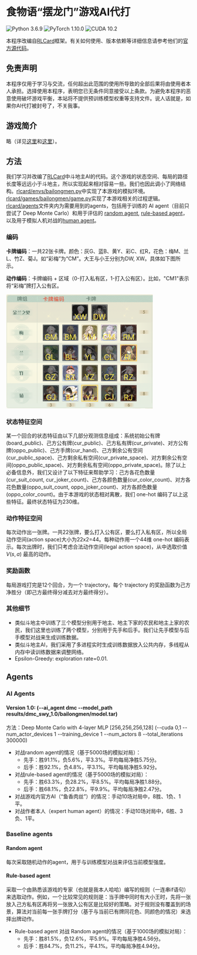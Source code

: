 # 食物语“摆龙门”游戏AI代打

![Python 3.6.9](https://img.shields.io/badge/Python-3.6.9-brightgreen?style=plastic) ![PyTorch 1.10.0](https://img.shields.io/badge/PyTorch-1.10.0-brightgreen?style=plastic) ![CUDA 10.2](https://img.shields.io/badge/CUDA-10.2-brightgreen?style=plastic)

本程序改编自[RLCard](https://rlcard.org)框架。有关如何使用、版本依赖等详细信息请参考他们的[官方源代码](https://github.com/datamllab/rlcard)。

## 免责声明

本程序仅用于学习与交流，任何超出此范围的使用所导致的全部后果将由使用者本人承担。选择使用本程序，表明您已无条件同意接受以上条款。为避免本程序的恶意使用破坏游戏平衡，本站将不提供预训练模型权重等支持文件。说人话就是，如果你AI代打被封号了，不关我事。

## 游戏简介

略（详见[这里](https://www.9game.cn/news/4192674.html)和[这里](https://www.bilibili.com/read/cv4972337)）。

## 方法

我们学习并改编了[RLCard](https://rlcard.org)中斗地主AI的代码。这个游戏的状态空间、每局的路径长度等远远小于斗地主，所以实现起来相对容易一些。我们也因此调小了网络结构。[rlcard/envs/bailongmen.py](rlcard/envs/bailongmen.py)中实现了本游戏的模拟环境。[rlcard/games/bailongmen/game.py](rlcard/games/bailongmen/game.py)实现了本游戏相关的过程逻辑。[rlcard/agents](rlcard/agents)文件夹内为需要用到的agents，包括用于训练的 AI agent（目前只尝试了 Deep Monte Carlo）和用于评估的 [random agent](rlcard/agents/random_agent.py), [rule-based agent](rlcard/agents/rule_based_agent.py)，以及用于模拟人机对战的[human agent](rlcard/agents/human_agent.py)。

### 编码
**卡牌编码**：一共22张卡牌。颜色：灰G、蓝B、黄Y、彩C、红R，花色：梅M、兰L、竹Z、菊J。如“彩梅”为“CM”。大王与小王分别为DW, XW。具体如下图所示。

**动作编码**：卡牌编码 + 区域（0-打入私有区，1-打入公有区）。比如，"CM1"表示将“彩梅”牌打入公有区。

<img src="figures/bailongmen_card_code.png" width = "400" alt="card_code" align=center />


### 状态特征空间

某一个回合的状态特征由以下几部分观测信息组成：系统初始公有牌(board_public)、己方公有牌(cur_public)、己方私有牌(cur_private)、对方公有牌(oppo_public)、己方手牌(cur_hand)、己方剩余公有空间(cur_public_space)、己方剩余私有空间(cur_private_space)、对方剩余公有空间(oppo_public_space)、对方剩余私有空间(oppo_private_space)。除了以上必备信息外，我们又设计了以下特征来帮助学习：己方各花色数量(cur_suit_count, cur_joker_count)、己方各颜色数量(cur_color_count)、对方各花色数量(oppo_suit_count, oppo_joker_count)、对方各颜色数量(oppo_color_count)。由于本游戏的状态相对离散，我们 one-hot 编码了以上这些特征。最终状态特征为230维。

### 动作特征空间

每次动作出一张牌。一共22张牌，要么打入公有区，要么打入私有区，所以全局动作空间(action space)大小为22x2=44。每种动作用一个44维 one-hot 编码表示。每次出牌时，我们只考虑合法动作空间(legal action space)，从中选取价值 $V(s, a)$ 最高的动作。


### 奖励函数

每局游戏打完是12个回合，为一个 trajectory。每个 trajectory 的奖励函数为己方净胜分（即己方最终得分减去对方最终得分）。

### 其他细节
- 类似斗地主中训练了三个模型分别用于地主、地主下家的农民和地主上家的农民，我们这里也训练了两个模型，分别用于先手和后手。我们让先手模型与后手模型对战来生成训练数据。
- 类似斗地主AI，我们采用了多进程实时生成训练数据放入公共内存，多线程从内存中读训练数据来调整网络。
- Epsilon-Greedy: exploration rate=0.01.


## Agents

### AI Agents

#### Version 1.0: (--ai_agent dmc --model_path results/dmc_swy_1.0/bailongmen/model.tar)
方法：Deep Monte Carlo with 4-layer MLP [256,256,256,128] (--cuda 0,1 --num_actor_devices 1 --training_device 1 --num_actors 8 --total_iterations 300000)
- 对战random agent的情况（基于5000场的模拟对局）：
    - 先手：胜91.1%，负5.6%，平3.3%。平均每局净胜5.75分。
    - 后手：胜92.1%，负4.8%，平3.1%。平均每局净胜5.92分。
- 对战rule-based agent的情况（基于5000场的模拟对局）：
    - 先手：胜63.3%，负28.2%，平8.5%。平均每局净胜1.88分。
    - 后手：胜68.1%，负22.8%，平9.9%。平均每局净胜2.47分。
- 对战游戏内官方AI（“鱼香肉丝”）的情况：手动10场对局中，8胜、1负、1平。
- 对战作者本人（expert human agent）的情况：手动10场对局中，6胜、3负、1平。

### Baseline agents

#### Random agent
每次采取随机动作的agent，用于与训练模型对战来评估当前模型强度。

#### Rule-based agent
采取一个由熟悉该游戏的专家（也就是我本人哈哈）编写的规则（一连串if语句）来选取动作。例如，一个比较常见的规则是：当手牌中同时有大小王时，先将一张放入己方私有区再将另一张放入公有区是比较好的策略。对于规则没有覆盖到的场景，算法对当前每一张手牌打分（基于与当前已有牌同花色、同颜色的情况）来选择出牌动作。

- Rule-based agent 对战 Random agent的情况（基于1000场的模拟对局）：
    - 先手：胜81.5%，负12.6%，平5.9%。平均每局净胜4.56分。
    - 后手：胜84.7%，负11.2%，平4.1%。平均每局净胜4.94分。

